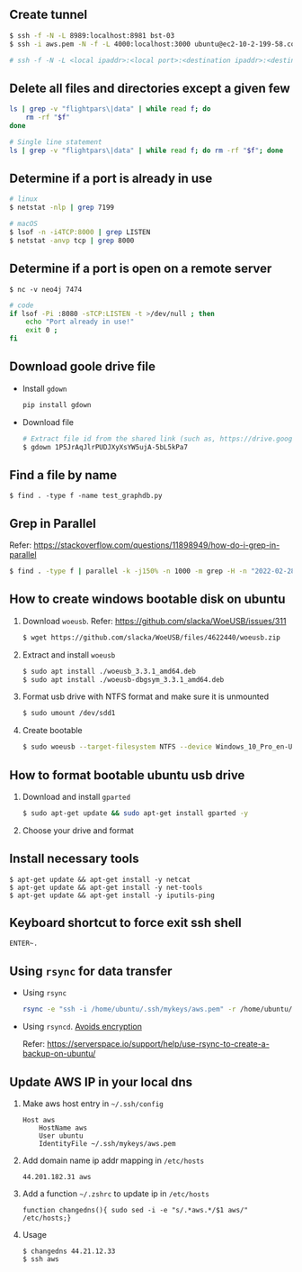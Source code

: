 ## Create tunnel
```sh
$ ssh -f -N -L 8989:localhost:8981 bst-03
$ ssh -i aws.pem -N -f -L 4000:localhost:3000 ubuntu@ec2-10-2-199-58.compute-1.amazonaws.com

# ssh -f -N -L <local ipaddr>:<local port>:<destination ipaddr>:<destination port> <remote ipaddr>
```

## Delete all files and directories except a given few
```sh
ls | grep -v "flightpars\|data" | while read f; do
    rm -rf "$f"
done

# Single line statement
ls | grep -v "flightpars\|data" | while read f; do rm -rf "$f"; done
```

## Determine if a port is already in use
```sh
# linux
$ netstat -nlp | grep 7199 

# macOS
$ lsof -n -i4TCP:8000 | grep LISTEN
$ netstat -anvp tcp | grep 8000
```

## Determine if a port is open on a remote server
```
$ nc -v neo4j 7474
```

```sh
# code
if lsof -Pi :8080 -sTCP:LISTEN -t >/dev/null ; then
    echo "Port already in use!"
    exit 0 ;
fi
```

## Download goole drive file
- Install `gdown`
    ```sh
    pip install gdown
    ```

- Download file
    ```sh
    # Extract file id from the shared link (such as, https://drive.google.com/file/d/1P5JrAqJlrPUDJXyXsYW5ujA-5bL5kPa7/view?usp=sharing)
    $ gdown 1P5JrAqJlrPUDJXyXsYW5ujA-5bL5kPa7
    ```

## Find a file by name
```
$ find . -type f -name test_graphdb.py
```

## Grep in Parallel
Refer: https://stackoverflow.com/questions/11898949/how-do-i-grep-in-parallel

```sh
$ find . -type f | parallel -k -j150% -n 1000 -m grep -H -n "2022-02-28" {} | grep "2022-02-28 23:49" | grep -v "2022-02-28 23:49:12"
```

## How to create windows bootable disk on ubuntu

1. Download `woeusb`. Refer: https://github.com/slacka/WoeUSB/issues/311
    ```sh
    $ wget https://github.com/slacka/WoeUSB/files/4622440/woeusb.zip
    ```

2. Extract and install `woeusb`
    ```sh
    $ sudo apt install ./woeusb_3.3.1_amd64.deb
    $ sudo apt install ./woeusb-dbgsym_3.3.1_amd64.deb
    ```

3. Format usb drive with NTFS format and make sure it is unmounted
    ```sh
    $ sudo umount /dev/sdd1
    ```

4. Create bootable
    ```sh
    $ sudo woeusb --target-filesystem NTFS --device Windows_10_Pro_en-US_v1909_x64_BiT_Activated.iso /dev/sdd
    ```

## How to format bootable ubuntu usb drive
1. Download and install `gparted`
    ```sh
    $ sudo apt-get update && sudo apt-get install gparted -y 
    ```

2. Choose your drive and format

## Install necessary tools
```
$ apt-get update && apt-get install -y netcat
$ apt-get update && apt-get install -y net-tools
$ apt-get update && apt-get install -y iputils-ping
```

## Keyboard shortcut to force exit ssh shell
```
ENTER~.
```

## Using `rsync` for data transfer
- Using `rsync`
    ```sh
    rsync -e "ssh -i /home/ubuntu/.ssh/mykeys/aws.pem" -r /home/ubuntu/data ubuntu@172.31.89.208:/home/ubuntu/data;
    ```

- Using `rsyncd`. [Avoids encryption](https://www.upguard.com/blog/secure-rsync#:~:text=However%2C%20the%20rsync%20daemon%20does,extremely%20vulnerable%20to%20data%20exposure.)

    Refer: https://serverspace.io/support/help/use-rsync-to-create-a-backup-on-ubuntu/

## Update AWS IP in your local dns
1. Make aws host entry in `~/.ssh/config`
    ```
    Host aws
        HostName aws
        User ubuntu
        IdentityFile ~/.ssh/mykeys/aws.pem
    ```
2. Add domain name ip addr mapping in `/etc/hosts`
    ```
    44.201.182.31 aws
    ```

3. Add a function `~/.zshrc` to update ip in `/etc/hosts`
    ```
    function changedns(){ sudo sed -i -e "s/.*aws.*/$1 aws/"  /etc/hosts;}
    ```

4. Usage
    ```
    $ changedns 44.21.12.33
    $ ssh aws
    ```
